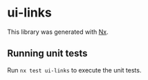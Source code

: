 # ui-links

This library was generated with [Nx](https://nx.dev).

## Running unit tests

Run `nx test ui-links` to execute the unit tests.

